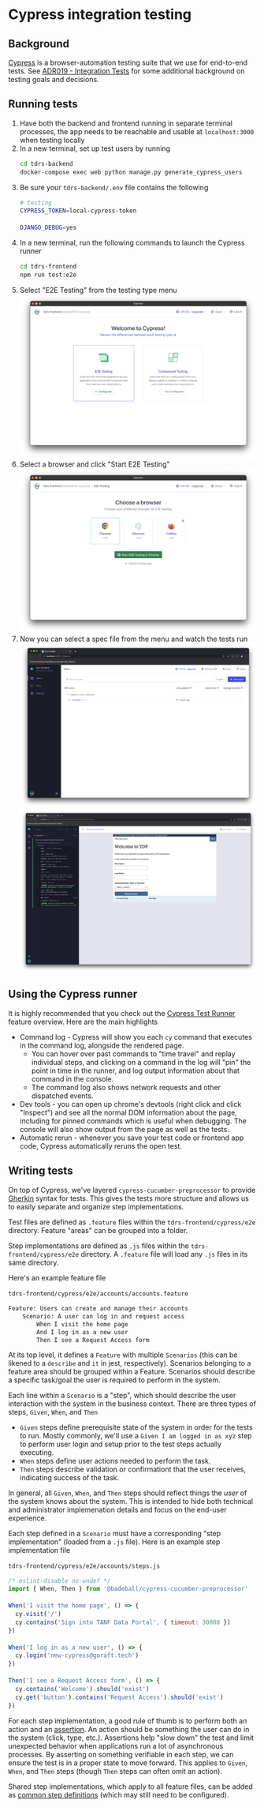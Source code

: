 # Cypress integration testing

## Background

[Cypress](https://cypress.io) is a browser-automation testing suite that we use for end-to-end tests. See [ADR019 - Integration Tests](./Architecture-Decision-Record/019-integration-tests.md) for some additional background on testing goals and decisions.

## Running tests

1. Have both the backend and frontend running in separate terminal processes, the app needs to be reachable and usable at `localhost:3000` when testing locally
1. In a new terminal, set up test users by running
   ```bash
   cd tdrs-backend
   docker-compose exec web python manage.py generate_cypress_users
   ```
1. Be sure your `tdrs-backend/.env` file contains the following
   ```bash
   # testing
   CYPRESS_TOKEN=local-cypress-token

   DJANGO_DEBUG=yes
   ```
1. In a new terminal, run the following commands to launch the Cypress runner
   ```bash
   cd tdrs-frontend
   npm run test:e2e
   ```
1. Select "E2E Testing" from the testing type menu
   ![Select e2e testing](./images/testing/01-e2e-selection.png)
1. Select a browser and click "Start E2E Testing"
   ![Select a browser](./images/testing/02-browser-selection.png)
1. Now you can select a spec file from the menu and watch the tests run
   ![Select a spec](./images/testing/03-spec-selection.png)
   ![Run tests](./images/testing/04-run-test.png)

## Using the Cypress runner

It is highly recommended that you check out the [Cypress Test Runner](https://docs.cypress.io/guides/core-concepts/cypress-app#The-Test-Runner) feature overview. Here are the main highlights

* Command log - Cypress will show you each `cy` command that executes in the command log, alongside the rendered page. 
   * You can hover over past commands to "time travel" and replay individual steps, and clicking on a command in the log will "pin" the point in time in the runner, and log output information about that command in the console.
   * The command log also shows network requests and other dispatched events.
* Dev tools - you can open up chrome's devtools (right click and click "Inspect") and see all the normal DOM information about the page, including for pinned commands which is useful when debugging. The console will also show output from the page as well as the tests.
* Automatic rerun - whenever you save your test code or frontend app code, Cypress automatically reruns the open test.

## Writing tests

On top of Cypress, we've layered `cypress-cucumber-preprocessor` to provide [Gherkin](https://cucumber.io/docs/gherkin/reference/) syntax for tests. This gives the tests more structure and allows us to easily separate and organize step implementations.

Test files are defined as `.feature` files within the `tdrs-frontend/cypress/e2e` directory. Feature "areas" can be grouped into a folder.

Step implementations are defined as `.js` files within the `tdrs-frontend/cypress/e2e` directory. A `.feature` file will load any `.js` files in its same directory.

Here's an example feature file

`tdrs-frontend/cypress/e2e/accounts/accounts.feature`
```gherkin
Feature: Users can create and manage their accounts
    Scenario: A user can log in and request access
        When I visit the home page
        And I log in as a new user
        Then I see a Request Access form
```

At its top level, it defines a `Feature` with multiple `Scenarios` (this can be likened to a `describe` and `it` in jest, respectively). Scenarios belonging to a feature area should be grouped within a Feature. Scenarios should describe a specific task/goal the user is required to perform in the system.

Each line within a `Scenario` is a "step", which should describe the user interaction with the system in the business context. There are three types of steps, `Given`, `When`, and `Then`
* `Given` steps define prerequisite state of the system in order for the tests to run. Mostly commonly, we'll use a `Given I am logged in as xyz` step to perform user login and setup prior to the test steps actually executing.
* `When` steps define user actions needed to perform the task.
* `Then` steps describe validation or confirmationt that the user receives, indicating success of the task.

In general, all `Given`, `When`, and `Then` steps should reflect things the _user_ of the system knows about the system. This is intended to hide both technical and administrator implemenation details and focus on the end-user experience.

Each step defined in a `Scenario` must have a corresponding "step implementation" (loaded from a `.js` file). Here is an example step implementation file

`tdrs-frontend/cypress/e2e/accounts/steps.js`
```js
/* eslint-disable no-undef */
import { When, Then } from '@badeball/cypress-cucumber-preprocessor'

When('I visit the home page', () => {
  cy.visit('/')
  cy.contains('Sign into TANF Data Portal', { timeout: 30000 })
})

When('I log in as a new user', () => {
  cy.login('new-cypress@goraft.tech')
})

Then('I see a Request Access form', () => {
  cy.contains('Welcome').should('exist')
  cy.get('button').contains('Request Access').should('exist')
})
```

For each step implementation, a good rule of thumb is to perform both an action and an [assertion](https://docs.cypress.io/guides/references/assertions#Chai). An action should be something the user can do in the system (click, type, etc.). Assertions help "slow down" the test and limit unexpected behavior when applications run a lot of asynchronous processes. By asserting on something verifiable in each step, we can ensure the test is in a proper state to move forward. This applies to `Given`, `When`, and `Then` steps (though `Then` steps can often omit an action).

Shared step implementations, which apply to all feature files, can be added as [common step definitions](https://github.com/badeball/cypress-cucumber-preprocessor/blob/master/docs/step-definitions.md#example-2-directory-with-common-step-definitions) (which may still need to be configured).
